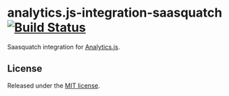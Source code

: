 # analytics.js-integration-saasquatch [![Build Status][ci-badge]][ci-link]

Saasquatch integration for [Analytics.js][].

## License

Released under the [MIT license](LICENSE).


[Analytics.js]: https://segment.com/docs/libraries/analytics.js/
[ci-link]: https://circleci.com/gh/segment-integrations/analytics.js-integration-saasquatch
[ci-badge]: https://circleci.com/gh/segment-integrations/analytics.js-integration-saasquatch.svg?style=svg
